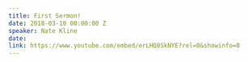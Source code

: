 ```yaml
---
title: First Sermon!
date: 2018-03-10 00:00:00 Z
speaker: Nate Kline
date:
link: https://www.youtube.com/embed/erLHQ8SkNYE?rel=0&showinfo=0
---
```

